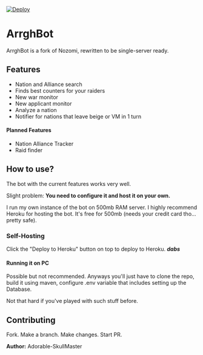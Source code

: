 [![Deploy](https://www.herokucdn.com/deploy/button.svg)](https://heroku.com/deploy)

# ArrghBot

ArrghBot is a fork of Nozomi, rewritten to be single-server ready.

## Features

- Nation and Alliance search
- Finds best counters for your raiders
- New war monitor
- New applicant monitor
- Analyze a nation
- Notifier for nations that leave beige or VM in 1 turn

#### Planned Features

- Nation Alliance Tracker
- Raid finder

## How to use?

The bot with the current features works very well. 

Slight problem: **You need to configure it and host it on your own.**

I run my own instance of the bot on 500mb RAM server. 
I highly recommend Heroku for hosting the bot. It's free for 500mb (needs your credit card tho... pretty safe).

### Self-Hosting

Click the "Deploy to Heroku" button on top to deploy to Heroku. **_dabs_**

#### Running it on PC

Possible but not recommended. Anyways you'll just have to clone the repo, build it using 
maven, configure .env variable that includes setting up the Database.

Not that hard if you've played with such stuff before. 

## Contributing

Fork. Make a branch. Make changes. Start PR.

**Author:** Adorable-SkullMaster